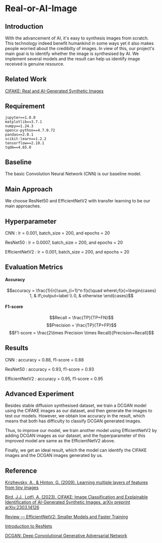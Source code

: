 # Real-or-AI-Image

## Introduction

With the advancement of AI, it's easy to synthesis images from scratch. This technology indeed benefit humankind in some ways yet it also makes people worried about the credibilty of images. In view of this, our project's main goal is to identify whether the image is synthesised by AI. We implement several models and the result can help us identify image received is genuine resource.

## Related Work

[CIFAKE: Real and AI-Generated Synthetic Images](https://www.kaggle.com/datasets/birdy654/cifake-real-and-ai-generated-synthetic-images)

## Requirement

```
jupyter==1.0.0
matplotlib==3.7.1
numpy==1.24.3
opencv-python==4.7.0.72
pandas==2.0.1
scikit-learn==1.2.2
tensorflow==2.10.1
tqdm==4.65.0
```

## Baseline

The basic Convolution Neural Network (CNN) is our baseline model.

## Main Approach

We choose ResNet50 and EfficientNetV2 with transfer learning to be our main approaches.

## Hyperparameter
CNN : lr = 0.001, batch\_size = 200, and epochs = 20

ResNet50 : lr = 0.0007, batch\_size = 200, and epochs = 20

EfficientNetV2 : lr = 0.001, batch\_size = 200, and epochs = 20

## Evaluation Metrics
#### Accuracy
$$accuracy = \frac{1}{n}\sum_{i=1}^n f(x)\quad where\;f(x)=\begin{cases} 1, & if\;output=label \\ 0, & otherwise \end{cases}$$

#### F1-score
$$Recall = \frac{TP}{TP+FN}$$
$$Precision = \frac{TP}{TP+FP}$$
$$F1-score = \frac{2\times Precision \times Recall}{Precision+Recall}$$

## Results
CNN : accuracy = 0.88, f1-score = 0.88

ResNet50 : accuracy = 0.93, f1-score = 0.93

EfficientNetV2 : accuracy = 0.95, f1-score = 0.95

## Advanced Experiment

Besides stable diffusion synthesised dataset, we train a DCGAN model using the CIFAKE images as our dataset, and then generate the images to test our models. However, we obtain low accuracy in the result, which means that both has difficulty to classify DCGAN generated images. 

Thus, to improve our model, we train another model using EfficientNetV2 by adding DCGAN images as our dataset, and the hyperparameter of this improved model are same as the EfficientNetV2 above. 

Finally, we get an ideal result, which the model can identify the CIFAKE images and the DCGAN images generated by us.

## Reference

[Krizhevsky, A., &amp; Hinton, G. (2009). Learning multiple layers of features from tiny images](https://www.cs.toronto.edu/~kriz/learning-features-2009-TR.pdfl)

[Bird, J.J., Lotfi, A. (2023). CIFAKE: Image Classification and Explainable Identification of AI-Generated Synthetic Images. arXiv preprint arXiv:2303.14126](https://arxiv.org/abs/2303.14126)

[Review — EfficientNetV2: Smaller Models and Faster Training](https://medium.com/aiguys/review-efficientnetv2-smaller-models-and-faster-training-47d4215dcdfb)

[Introduction to ResNets](https://towardsdatascience.com/introduction-to-resnets-c0a830a288a4)

[DCGAN: Deep Convolutional Generative Adversarial Network](https://medium.com/swlh/dcgan-deep-convolutional-generative-adversarial-network-1a2e55c35133)